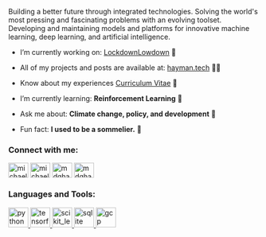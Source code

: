 <p align="left">Building a better future through integrated technologies. Solving the world's most pressing and fascinating problems with an evolving toolset. Developing and maintaining models and platforms for innovative machine learning, deep learning, and artificial intelligence.</p>  
  
- I’m currently working on: [LockdownLowdown](https://github.com/mdghayman/LockdownLowdown) 🔭

- All of my projects and posts are available at: [hayman.tech](https://hayman.tech) 👨‍💻

- Know about my experiences [Curriculum Vitae](https://bigdata416011915.files.wordpress.com/2020/12/michaelhaymancv201210.pdf) 📄

- I’m currently learning: **Reinforcement Learning** 🌱

- Ask me about: **Climate change, policy, and development** 💬

- Fun fact: **I used to be a sommelier.** 🍷

<h3 align="left">Connect with me:</h3>  
<p align="left">  
<a href="https://linkedin.com/in/michael-hayman-uk" target="blank"><img align="center" src="https://cdn.jsdelivr.net/npm/simple-icons@3.0.1/icons/linkedin.svg" alt="michael-hayman-uk" height="30" width="40" /></a>  
<a href="https://kaggle.com/michaelhayman" target="blank"><img align="center" src="https://cdn.jsdelivr.net/npm/simple-icons@3.0.1/icons/kaggle.svg" alt="michaelhayman" height="30" width="40" /></a>  
<a href="https://instagram.com/mdghayman" target="blank"><img align="center" src="https://cdn.jsdelivr.net/npm/simple-icons@3.0.1/icons/instagram.svg" alt="mdghayman" height="30" width="40" /></a>  
<a href="https://www.hackerrank.com/mdghayman" target="blank"><img align="center" src="https://cdn.jsdelivr.net/npm/simple-icons@3.0.1/icons/hackerrank.svg" alt="mdghayman" height="30" width="40" /></a>  
</p>  
  
<h3 align="left">Languages and Tools:</h3>  
<p align="left"> </p> <a href="https://www.python.org" target="_blank"> <img src="https://devicons.github.io/devicon/devicon.git/icons/python/python-original.svg" alt="python" width="40" height="40"/> </a> <a href="https://www.tensorflow.org" target="_blank"> <img src="https://www.vectorlogo.zone/logos/tensorflow/tensorflow-icon.svg" alt="tensorflow" width="40" height="40"/> </a> <a href="https://scikit-learn.org/" target="_blank"> <img src="https://upload.wikimedia.org/wikipedia/commons/0/05/Scikit_learn_logo_small.svg" alt="scikit_learn" width="40" height="40"/> </a> <a href="https://www.sqlite.org/" target="_blank"> <img src="https://www.vectorlogo.zone/logos/sqlite/sqlite-icon.svg" alt="sqlite" width="40" height="40"/> </a> <a href="https://cloud.google.com" target="_blank"> <img src="https://www.vectorlogo.zone/logos/google_cloud/google_cloud-icon.svg" alt="gcp" width="40" height="40"/> </a>
